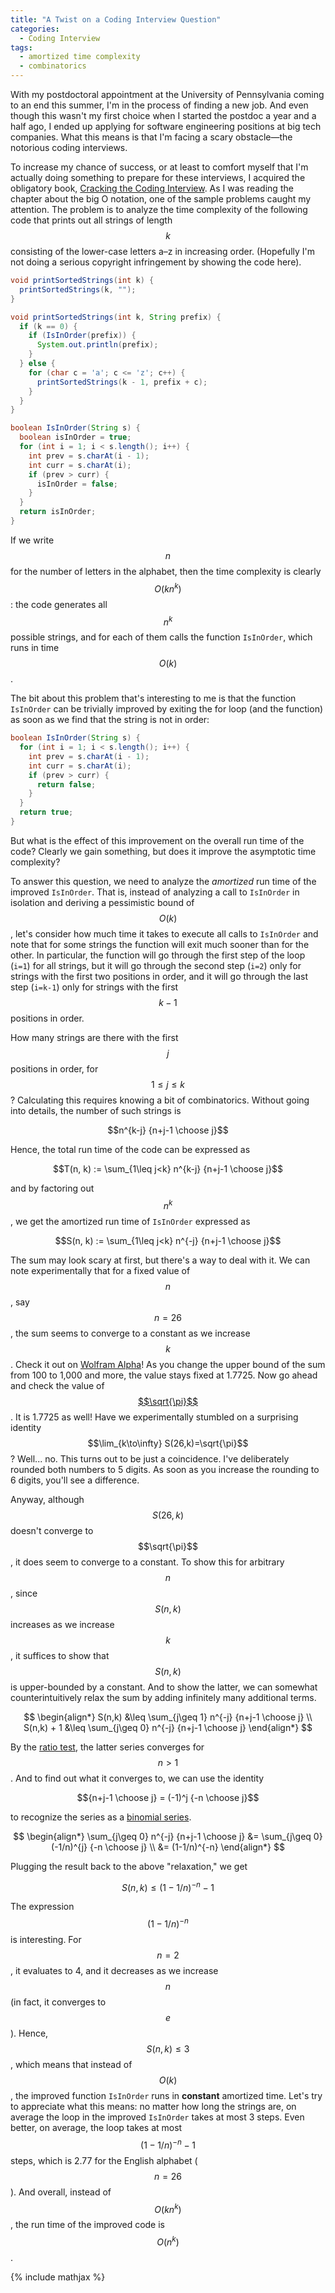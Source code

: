 ```yaml
---
title: "A Twist on a Coding Interview Question"
categories:
  - Coding Interview
tags:
  - amortized time complexity
  - combinatorics
---
```


With my postdoctoral appointment at the University of Pennsylvania coming to
an end this summer, I'm in the process of finding a new job. And even though
this wasn't my first choice when I started the postdoc a year and a half ago,
I ended up applying for software engineering positions at big tech
companies. What this means is that I'm facing a scary obstacle&mdash;the
notorious coding interviews.

To increase my chance of success, or at least to comfort myself that I'm
actually doing something to prepare for these interviews, I acquired the
obligatory book, [Cracking the Coding Interview](http://www.crackingthecodinginterview.com/). As I was reading the chapter
about the big O notation, one of the sample problems caught my attention.
The problem is to analyze the time complexity of the following code that
prints out all strings of length $$k$$ consisting of the lower-case
letters a&ndash;z in increasing order. (Hopefully I'm not doing a serious
copyright infringement by showing the code here).

~~~ java
void printSortedStrings(int k) {
  printSortedStrings(k, "");
}

void printSortedStrings(int k, String prefix) {
  if (k == 0) {
    if (IsInOrder(prefix)) {
      System.out.println(prefix);
    }
  } else {
    for (char c = 'a'; c <= 'z'; c++) {
      printSortedStrings(k - 1, prefix + c);
    }
  }
}

boolean IsInOrder(String s) {
  boolean isInOrder = true;
  for (int i = 1; i < s.length(); i++) {
    int prev = s.charAt(i - 1);
    int curr = s.charAt(i);
    if (prev > curr) {
      isInOrder = false;
    }
  }
  return isInOrder;
}
~~~

If we write $$n$$ for the number of letters in the alphabet, then
the time complexity is clearly $$O(k n^k)$$: the code generates all $$n^k$$
possible strings, and for each of them calls the function `IsInOrder`,
which runs in time $$O(k)$$.

The bit about this problem that's interesting to me is
that the function `IsInOrder` can be
trivially improved by exiting the for loop (and the function)
as soon as we find that the string is not in order:

~~~ java
boolean IsInOrder(String s) {
  for (int i = 1; i < s.length(); i++) {
    int prev = s.charAt(i - 1);
    int curr = s.charAt(i);
    if (prev > curr) {
      return false;
    }
  }
  return true;
}
~~~

But what is the effect of this improvement on the overall run time of the
code? Clearly we gain something, but does it improve the asymptotic time
complexity?

To answer this question, we need to analyze the _amortized_ run time
of the improved `IsInOrder`.
That is, instead of analyzing a call to `IsInOrder` in isolation and deriving
a pessimistic bound of $$O(k)$$, let's consider how much time it takes to
execute all calls to `IsInOrder` and note that for some strings the
function will exit much sooner than for the other. In particular, the
function will go through the first step of the loop (`i=1`) for all strings,
but it will go through the second step (`i=2`) only for strings with the
first two positions in order, and it will go through the last step (`i=k-1`)
only for strings with the first $$k-1$$ positions in order.

How many strings are there with the first $$j$$ positions in order, for
$$1\leq j \leq k$$? Calculating this requires knowing a bit of combinatorics.
Without going into details, the number of such strings is

$$n^{k-j} {n+j-1 \choose j}$$

Hence, the total run time of the code can be expressed as

$$T(n, k) := \sum_{1\leq j<k} n^{k-j} {n+j-1 \choose j}$$

and by factoring out $$n^k$$, we get the amortized run time of `IsInOrder`
expressed as

$$S(n, k) := \sum_{1\leq j<k} n^{-j} {n+j-1 \choose j}$$

The sum may look scary at first, but there's a way to deal with it.
We can note experimentally that for a fixed value of $$n$$, say $$n=26$$,
the sum seems to converge to a constant as we increase $$k$$. Check it out
on [Wolfram Alpha](https://www.wolframalpha.com/input/?i=N%5BSum%5B26%5E%7B-j%7D+Binomial%5B26%2Bj-1%2C+j%5D%2C+%7Bj%2C+1%2C+100%7D%5D%2C+5%5D)!
As you change the upper bound of the sum from 100 to 1,000 and more, the
value stays fixed at 1.7725. Now go ahead and check the value of [$$\sqrt{\pi}$$](https://www.wolframalpha.com/input/?i=N[Sqrt[Pi]%2C+5]).
It is 1.7725 as well! Have we experimentally stumbled on a surprising
identity $$\lim_{k\to\infty} S(26,k)=\sqrt{\pi}$$? Well... no. This
turns out to be just a coincidence. I've deliberately rounded both
numbers to 5 digits. As soon as you increase the rounding to 6 digits,
you'll see a difference.

Anyway, although $$S(26, k)$$ doesn't converge to $$\sqrt{\pi}$$,
it does seem to converge to a constant. To show this for arbitrary $$n$$,
since $$S(n,k)$$ increases as we increase $$k$$, it suffices to show that
$$S(n,k)$$ is upper-bounded by a constant. And to show the latter,
we can somewhat counterintuitively relax the sum by adding infinitely many additional terms.

$$
\begin{align*}
  S(n,k) &\leq \sum_{j\geq 1} n^{-j} {n+j-1 \choose j} \\
  S(n,k) + 1 &\leq \sum_{j\geq 0} n^{-j} {n+j-1 \choose j}
\end{align*}
$$

By the [ratio test](https://en.wikipedia.org/wiki/Ratio_test), the
latter series
converges for $$n>1$$. And to find out what it converges to, we can
use the identity

$${n+j-1 \choose j} = (-1)^j {-n \choose j}$$

to recognize the series as a [binomial series](https://en.wikipedia.org/wiki/Binomial_series).

$$
\begin{align*}
  \sum_{j\geq 0} n^{-j} {n+j-1 \choose j}
  &= \sum_{j\geq 0} (-1/n)^{j} {-n \choose j} \\
  &= (1-1/n)^{-n}
\end{align*}
$$

Plugging the result back to the above "relaxation," we get

$$S(n,k) \leq (1-1/n)^{-n} - 1$$

The expression $$(1-1/n)^{-n}$$ is interesting. For $$n=2$$,
it evaluates to 4, and it decreases as we increase $$n$$
(in fact, it converges to $$e$$).
Hence, $$S(n, k)\leq 3$$, which means that instead of $$O(k)$$, the
improved function `IsInOrder` runs in __constant__ amortized time.
Let's try to appreciate what this means: no matter how long the strings
are, on average the loop in the improved `IsInOrder` takes at most 3 steps.
Even better, on average, the loop takes at most $$(1-1/n)^{-n} - 1$$
steps, which is 2.77 for the English alphabet ($$n=26$$).
And overall, instead of $$O(kn^k)$$, the run time of the improved code is
$$O(n^k)$$.

{% include mathjax %}
